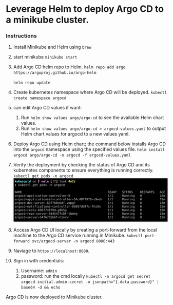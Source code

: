 
# Leverage Helm to deploy Argo CD to a minikube cluster.

### Instructions
1. Install Minikube and Helm using `brew`
2. start minikube
   `minikube start`
3. Add Argo CD helm repo to Helm.
    `helm repo add argo https://argoproj.github.io/argo-helm`

    `helm repo update`
4. Create kubernetes namespace where Argo CD will be deployed.
   `kubectl create namespace argocd`
5. can edit Argo CD values if want:
   1. Run  `helm show values argo/argo-cd` to see the available Helm chart values.
   2. Run `helm show values argo/argo-cd > argocd-values.yaml` to output Helm chart values for argocd to a new values yaml.
6. Deploy Argo CD using Helm chart; the command below installs Argo CD into the `argocd` namespace using the specified values file. 
   `helm install argocd argo/argo-cd -n argocd -f argocd-values.yaml`
7. Verify the deployment by checking the status of Argo CD and its kubernetes components to ensure everything is running correctly.
   `kubectl get pods -n argocd`
    ![image](images/argocd-pods.png)
8. Access Argo CD UI locally by creating a port-forward from the local machine to the Argo CD service running in Minikube.
    `kubectl port-forward svc/argocd-server -n argocd 8080:443`
9. Naviage to `https://localhost:8080`. 
10. Sign in with credentials:
    1.  Username: `admin`
    2.  password: run the cmd locally `kubectl -n argocd get secret argocd-initial-admin-secret -o jsonpath="{.data.password}" | base64 -d && echo`

Argo CD is now deployed to Minikube cluster.